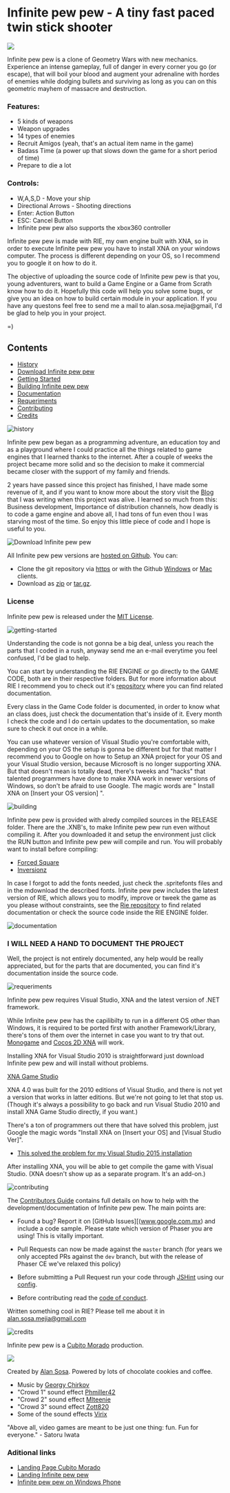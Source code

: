 # Infinite pew pew - A tiny fast paced twin stick shooter


<img src="https://www.dropbox.com/s/w5sb3pyeef64ns6/Feature.jpg?dl=1" align="center">


Infinite pew pew is a clone of Geometry Wars with new mechanics. Experience an intense gameplay, full of danger in every corner you go (or escape), that will boil your blood and augment your adrenaline with hordes of enemies while dodging bullets and surviving as long as you can on this geometric mayhem of massacre and destruction.

### Features:

- 5 kinds of weapons
- Weapon upgrades
- 14 types of enemies
- Recruit Amigos (yeah, that's an actual item name in the game)
- Badass Time (a power up that slows down the game for a short period of time)
- Prepare to die a lot

### Controls: 

- W,A,S,D - Move your ship
- Directional Arrows - Shooting directions
- Enter: Action Button
- ESC: Cancel Button
- Infinite pew pew also supports the xbox360 controller

Infinite pew pew is made with RIE, my own engine built with XNA, so in order to execute Infinite pew pew you have to install XNA on your windows computer. The process is different depending on your OS, so I recommend you to google it on how to do it. 

The objective of uploading the source code of Infinite pew pew is that you, young adventurers, want to build a Game Engine or a Game from Scrath know how to do it. Hopefully this code will help you solve some bugs, or give you an idea on how to build certain module in your application. If you have any questons feel free to send me a mail to alan.sosa.mejia@gmail, I'd be glad to help you in your project. 

=)

## Contents

- [History](#history)
- [Download Infinite pew pew](#download)
- [Getting Started](#getting-started)
- [Building Infinite pew pew](#building)
- [Documentation](#documentation)
- [Requeriments](#requeriments)
- [Contributing](#contributing)
- [Credits](#credits)

<a name="history"></a>
![history](http://s24.postimg.org/5tj8t4bhx/history-header.png "history")

Infinite pew pew began as a programming adventure, an education toy and as a playground where I could practice all the things related to game engines that I learned thanks to the internet. After a couple of weeks the project became more solid and so the decision to make it commercial became closer with the support of my family and friends.

2 years have passed since this project has finished, I have made some revenue of it, and if you want to know more about the story visit the [Blog](http://cubitomorado.blogspot.com) that I was writing when this project was alive. I learned so much from this: Business development, Importance of distribution channels, how deadly is to code a game engine and above all, I had tons of fun even thou I was starving most of the time. So enjoy this little piece of code and I hope is useful to you. 

<a name="download"></a>
![Download Infinite pew pew](http://s30.postimg.org/pa6rbdfc1/download_header.png "Download Infinite pew pew")

All Infinite pew pew versions are [hosted on Github](http://github.com/AlanSosa/Infinite-pew-pew-PC-Version). You can:

* Clone the git repository via [https](https://github.com/AlanSosa/Infinite-pew-pew-PC-Version.git) or with the Github [Windows](github-windows://openRepo/https://github.com/AlanSosa/Infinite-pew-pew-PC-Version) or [Mac](github-mac://openRepo/https://github.com/AlanSosa/Infinite-pew-pew-PC-Version) clients.
* Download as [zip](https://github.com/AlanSosa/Infinite-pew-pew-PC-Version/archive/master.zip) or [tar.gz](https://github.com/AlanSosa/Infinite-pew-pew-PC-Version/archive/master.tar.gz).

### License

Infinite pew pew is released under the [MIT License](http://opensource.org/licenses/MIT).

<a name="getting-started"></a>
![getting-started](http://s24.postimg.org/reobgq88l/getting-started-header.png "Getting Started")

Understanding the code is not gonna be a big deal, unless you reach the parts that I coded in a rush, anyway send me an e-mail everytime you feel confused, I'd be glad to help.

You can start by understanding the RIE ENGINE or go directly to the GAME CODE, both are in their respective folders. But for more information about RIE I recommend you to check out it's [repository](http://github.com/AlanSosa/Rie-Engine) where you can find related documentation.

Every class in the Game Code folder is documented, in order to know what an class does, just check the documentation that's inside of it. Every month I check the code and I do certain updates to the documentation, so make sure to check it out once in a while.

You can use whatever version of Visual Studio you're comfortable with, depending on your OS the setup is gonna be different but for that matter I recommend you to Google on how to Setup an XNA project for your OS and your Visual Studio version, because Microsoft is no longer supporting XNA. But that doesn't mean is totally dead, there's tweeks and "hacks" that talented programmers have done to make XNA work in newer versions of Windows, so don't be afraid to use Google. The magic words are " Install XNA on [Insert your OS version] ".

<a name="building"></a>
![building](http://s24.postimg.org/8fu5wbdbp/building-infinite-pew-pew-header.png "Building Infinite pew pew")

Infinite pew pew is provided with alredy compiled sources in the RELEASE folder. There are the .XNB's, to make Infinite pew pew run even without compiling it. After you downloaded it and setup the environment just click the RUN button and Infinite pew pew will compile and run. You will probably want to install before compiling:

- [Forced Square](http://www.dafont.com/forced-square.font)
- [Inversionz](http://www.dafont.com/inversionz.font)

In case I forgot to add the fonts needed, just check the .spritefonts files and in the <Font Name> mdownload the described fonts. Infinite pew pew includes the latest version of RIE, which allows you to modify, improve or tweek the game as you please without constraints, see the [Rie repository](http://github.com/AlanSosa/Rie-Engine) to find related documentation or check the source code inside the RIE ENGINE folder.

<a name="documentation"></a>
![documentation](http://s24.postimg.org/dig34ubzp/documentation-header.png "Documentation")

### I WILL NEED A HAND TO DOCUMENT THE PROJECT

Well, the project is not entirely documented, any help would be really appreciated, but for the parts that are documented, you can find it's documentation inside the source code. 

<a name="Requeriments"></a>
![requeriments](http://s24.postimg.org/jbq55enn9/requeriments-header.png "Requeriments")

Infinite pew pew requires Visual Studio, XNA and the latest version of .NET framework. 

While Infinite pew pew has the capilibilty to run in a different OS other than Windows, it is required to be ported first with another Framework/Library, there's tons of them over the internet in case you want to try that out. [Monogame](http://www.monogame.net/) and [Cocos 2D XNA](http://cocos2dxna.codeplex.com/) will work. 

Installing XNA for Visual Studio 2010 is straightforward just download Infinite pew pew and will install without problems.

[XNA Game Studio](http://www.microsoft.com/en-us/download/details.aspx?id=23714)

XNA 4.0 was built for the 2010 editions of Visual Studio, and there is not yet a version that works in latter editions. But we're not going to let that stop us. (Though it's always a possibility to go back and run Visual Studio 2010 and install XNA Game Studio directly, if you want.)

There's a ton of programmers out there that have solved this problem, just Google the magic words "Install XNA on [Insert your OS] and [Visual Studio Ver]". 

- [This solved the problem for my Visual Studio 2015 installation](https://mxa.codeplex.com/releases/view/618279) 

After installing XNA, you will be able to get compile the game with Visual Studio. (XNA doesn't show up as a separate program. It's an add-on.)

<a name="contributing"></a>
![contributing](http://s24.postimg.org/6pb4utvsl/contributing-header.png "Contributing")

The [Contributors Guide](www.google.com.mx) contains full details on how to help with the development/documentation of Infinite pew pew. The main points are:

- Found a bug? Report it on [GitHub Issues][(www.google.com.mx) and include a code sample. Please state which version of Phaser you are using! This is vitally important.

- Pull Requests can now be made against the `master` branch (for years we only accepted PRs against the `dev` branch, but with the release of Phaser CE we've relaxed this policy)

- Before submitting a Pull Request run your code through [JSHint](http://www.jshint.com/) using our [config](https://github.com/photonstorm/phaser/blob/master/v2-community/.jshintrc).

- Before contributing read the [code of conduct](https://github.com/photonstorm/phaser/blob/master/v2-community/CODE_OF_CONDUCT.md).

Written something cool in RIE? Please tell me about it in alan.sosa.mejia@gmail.com

<a name="credits"></a>
![credits](http://s24.postimg.org/pvsxbr1o5/credits-header.png "Credits")

Infinite pew pew is a [Cubito Morado](http://cubitomorado.blogspot.com) production.

<img src="http://s15.postimg.org/beumtkhmz/logo_transpared_dark_label_590_256.png">

Created by [Alan Sosa](mailto:alan.sosa.mejia@gmail.com). Powered by lots of chocolate cookies and coffee.

- Music by [Georgy Chirkov](http://opengameart.org/users/gichco)
- "Crowd 1" sound effect [Phmiller42](http://freesound.org/people/phmiller42/)
- "Crowd 2" sound effect [Mlteenie](http://freesound.org/people/mlteenie/)
- "Crowd 3" sound effect [Zott820](http://freesound.org/people/zott820/)
- Some of the sound effects [Virix](https://soundcloud.com/virix)

"Above all, video games are meant to be just one thing: fun. Fun for everyone." - Satoru Iwata

### Aditional links 

- [Landing Page Cubito Morado](http://www.cubitomorado.blogspot.com)
- [Landing Infinite pew pew](http://cubitomorado.blogspot.com/p/infinite-pew-pew.html)
- [Infinite pew pew on Windows Phone](http://www.microsoft.com/es-mx/store/p/infinite-pew-pew-free/9nblgggzmvvn)

